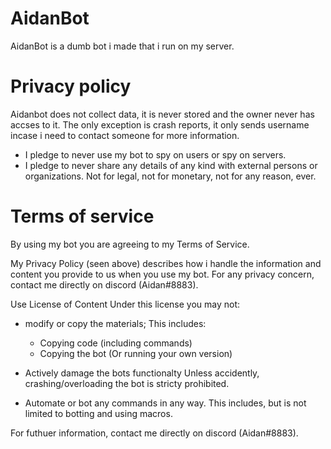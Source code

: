 # AidanBot
AidanBot is a dumb bot i made that i run on my server.

# Privacy policy
Aidanbot does not collect data, it is never stored and the owner never has accses to it.
The only exception is crash reports, it only sends username incase i need to contact someone for more information.

- I pledge to never use my bot to spy on users or spy on servers.
- I pledge to never share any details of any kind with external persons or organizations. Not for legal, not for monetary, not for any reason, ever.

# Terms of service
By using my bot you are agreeing to my Terms of Service.

My Privacy Policy (seen above) describes how i handle the information and content you provide to us when you use my bot.
For any privacy concern, contact me directly on discord (Aidan#8883).

Use License of Content
Under this license you may not:

- modify or copy the materials;
    This includes:
    - Copying code (including commands)
    - Copying the bot (Or running your own version)

- Actively damage the bots functionalty
    Unless accidently, crashing/overloading the bot is stricty prohibited.
  
- Automate or bot any commands in any way.
    This includes, but is not limited to botting and using macros.
    
For futhuer information, contact me directly on discord (Aidan#8883).
